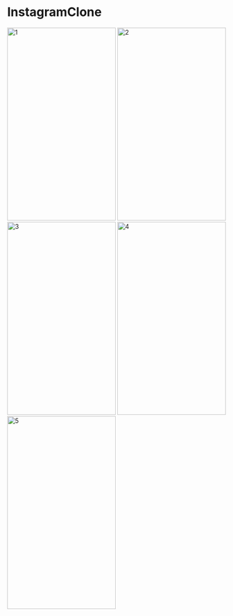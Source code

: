 # InstagramClone

 <img src="https://user-images.githubusercontent.com/53323174/120401726-6ad43400-c2f5-11eb-859e-7629edc61de7.png" alt="1" width="250" height="444"/>
 
 <img src="https://user-images.githubusercontent.com/53323174/120401729-6b6cca80-c2f5-11eb-924d-c12a85130116.png" alt="2" width="250" height="444"/>
 
 <img src="https://user-images.githubusercontent.com/53323174/120401733-6c9df780-c2f5-11eb-9310-40dec7ba76b3.png" alt="3" width="250" height="444"/>
 
 <img src="https://user-images.githubusercontent.com/53323174/120401734-6d368e00-c2f5-11eb-8650-9688f2a433d3.png" alt="4" width="250" height="444"/>
 
 <img src="https://user-images.githubusercontent.com/53323174/120401735-6dcf2480-c2f5-11eb-8b5a-066433020213.png" alt="5" width="250" height="444"/>

